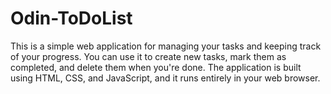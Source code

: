 # Odin-ToDoList
This is a simple web application for managing your tasks and keeping track of your progress. You can use it to create new tasks, mark them as completed, and delete them when you're done. The application is built using HTML, CSS, and JavaScript, and it runs entirely in your web browser.
